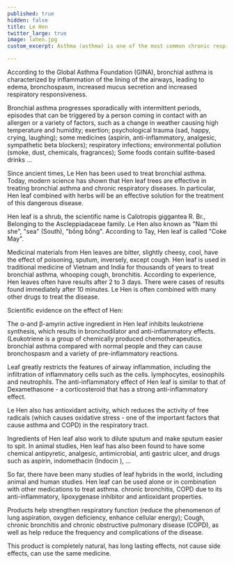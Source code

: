 ```yaml
---
published: true
hidden: false
title: Le Hen
twitter_large: true
image: lahen.jpg
custom_excerpt: Asthma (asthma) is one of the most common chronic respiratory illnesses, with an estimated 300 million people worldwide.

---
```


According to the Global Asthma Foundation (GINA), bronchial asthma is characterized by inflammation of the lining of the airways, leading to edema, bronchospasm, increased mucus secretion and increased respiratory responsiveness.

Bronchial asthma progresses sporadically with intermittent periods, episodes that can be triggered by a person coming in contact with an allergen or a variety of factors, such as a change in weather causing high temperature and humidity; exertion; psychological trauma (sad, happy, crying, laughing); some medicines (aspirin, anti-inflammatory, analgesic, sympathetic beta blockers); respiratory infections; environmental pollution (smoke, dust, chemicals, fragrances); Some foods contain sulfite-based drinks ...

Since ancient times, Le Hen has been used to treat bronchial asthma. Today, modern science has shown that Hen leaf trees are effective in treating bronchial asthma and chronic respiratory diseases. In particular, Hen leaf combined with herbs will be an effective solution for the treatment of this dangerous disease.

Hen leaf is a shrub, the scientific name is Calotropis giggantea R. Br., Belonging to the Ascleppiadaceae family. Le Hen also known as "Nam thì she", "sea" (South), "bồng bồng". According to Tay, Hen leaf is called "Coke May".

Medicinal materials from Hen leaves are bitter, slightly cheesy, cool, have the effect of poisoning, sputum, inversely, except cough. Hen leaf is used in traditional medicine of Vietnam and India for thousands of years to treat bronchial asthma, whooping cough, bronchitis. According to experience, Hen leaves often have results after 2 to 3 days. There were cases of results found immediately after 10 minutes. Le Hen is often combined with many other drugs to treat the disease.

Scientific evidence on the effect of Hen:

The α-and β-amyrin active ingredient in Hen leaf inhibits leukotriene synthesis, which results in bronchodilator and anti-inflammatory effects. (Leukotriene is a group of chemically produced chemotherapeutics. bronchial asthma compared with normal people and they can cause bronchospasm and a variety of pre-inflammatory reactions.

Leaf greatly restricts the features of airway inflammation, including the infiltration of inflammatory cells such as the cells. lymphocytes, eosinophils and neutrophils. The anti-inflammatory effect of Hen leaf is similar to that of Dexamethasone - a corticosteroid that has a strong anti-inflammatory effect.

Le Hen also has antioxidant activity, which reduces the activity of free radicals (which causes oxidative stress - one of the important factors that cause asthma and COPD) in the respiratory tract.

Ingredients of Hen leaf also work to dilute sputum and make sputum easier to spit. In animal studies, Hen leaf has also been found to have some chemical antipyretic, analgesic, antimicrobial, anti gastric ulcer, and drugs such as aspirin, indomethacin (Indocin ), ...

So far, there have been many studies of leaf hybrids in the world, including animal and human studies. Hen leaf can be used alone or in combination with other medications to treat asthma. chronic bronchitis, COPD due to its anti-inflammatory, lipoxygenase inhibitor and antioxidant properties.

Products help strengthen respiratory function (reduce the phenomenon of lung aspiration, oxygen deficiency, enhance cellular energy); Cough, chronic bronchitis and chronic obstructive pulmonary disease (COPD), as well as help reduce the frequency and complications of the disease.

This product is completely natural, has long lasting effects, not cause side effects, can use the same medicine.